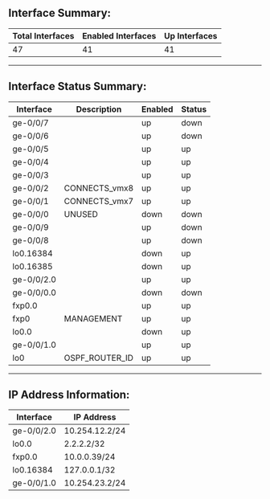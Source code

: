 
## Interface Summary:

| Total Interfaces | Enabled Interfaces | Up Interfaces |
|------------------|--------------------|---------------|
| 47 | 41 | 41 |

---

## Interface Status Summary:

| Interface | Description | Enabled | Status |
|-----------|-------------|---------|--------|
ge-0/0/7 |  | up | down |
ge-0/0/6 |  | up | down |
ge-0/0/5 |  | up | up |
ge-0/0/4 |  | up | up |
ge-0/0/3 |  | up | up |
ge-0/0/2 | CONNECTS_vmx8 | up | up |
ge-0/0/1 | CONNECTS_vmx7 | up | up |
ge-0/0/0 | UNUSED | down | down |
ge-0/0/9 |  | up | down |
ge-0/0/8 |  | up | down |
lo0.16384 |  | down | up |
lo0.16385 |  | down | up |
ge-0/0/2.0 |  | up | up |
ge-0/0/0.0 |  | down | down |
fxp0.0 |  | up | up |
fxp0 | MANAGEMENT | up | up |
lo0.0 |  | down | up |
ge-0/0/1.0 |  | up | up |
lo0 | OSPF_ROUTER_ID | up | up |

---

## IP Address Information:

| Interface | IP Address |
|-----------|------------|
| ge-0/0/2.0 | 10.254.12.2/24 |
| lo0.0 | 2.2.2.2/32 |
| fxp0.0 | 10.0.0.39/24 |
| lo0.16384 | 127.0.0.1/32 |
| ge-0/0/1.0 | 10.254.23.2/24 |
